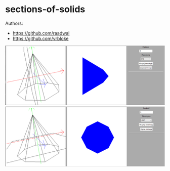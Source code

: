 # sections-of-solids

Authors:
- https://github.com/raadwal
- https://github.com/vrbloke

![Example 1](./Resources/Example1.png)
![Example 2](./Resources/Example2.png)
